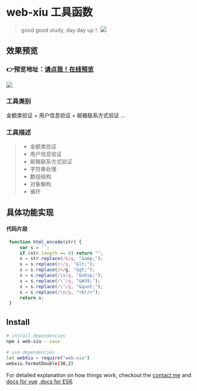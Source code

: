 # web-xiu 工具函数

> good good study, day day up！
![](https://images.pexels.com/photos/2653362/pexels-photo-2653362.jpeg?auto=compress&cs=tinysrgb&dpr=3&h=750&w=1260)<br>

## 效果预览

>
### 👉预览地址：[请点我！在线预览](https://www.npmjs.com)

![](https://t3.ftcdn.net/jpg/00/80/89/44/240_F_80894400_aXgrOSbQJwoWjq2lPYNMa7ctSviAmxcC.jpg)<br>


### 工具类别

金额类验证 + 用户信息验证 + 邮箱联系方式验证 ...

### 工具描述

> * 金额类验证
> * 用户信息验证
> * 邮箱联系方式验证
> * 字符串处理
> * 数组结构
> * 对象解构
> * 循环

## 具体功能实现

#### 代码片段

``` javascript
 function html_encode(str) {
     var s = '';
     if (str.length == 0) return "";
     s = str.replace(/&/g, "&amp;");
     s = s.replace(/</g, "&lt;");
     s = s.replace(/>/g, "&gt;");
     s = s.replace(/\s/g, "&nbsp;");
     s = s.replace(/\'/g, "&#39;");
     s = s.replace(/\"/g, "&quot;");
     s = s.replace(/\n/g, "<br/>");
     return s;
 }
```


## Install

``` bash
# install dependencies
npm i web-xiu --save

# use dependencies
let webXiu = require("web-xiu")
webxiu.formatDouble(30,2)


```

For detailed explanation on how things work, checkout the [contact me](http://www.lixiuhai.com) and [docs for vue](https://cn.vuejs.org/) ,[docs for ES6](http://es6.ruanyifeng.com/).


